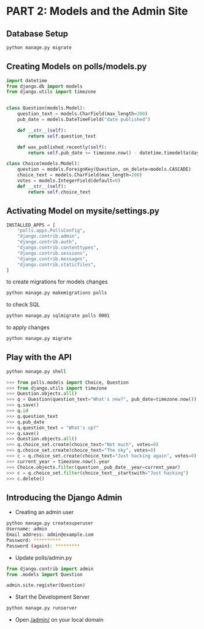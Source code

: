 # PART 2: Models and the Admin Site

## Database Setup

```bash
python manage.py migrate
```

## Creating Models on polls/models.py

```python
import datetime
from django.db import models
from django.utils import timezone


class Question(models.Model):
    question_text = models.CharField(max_length=200)
    pub_date = models.DateTimeField("date published")

    def __str__(self):
        return self.question_text

    def was_published_recently(self):
        return self.pub_date >= timezone.now() - datetime.timedelta(days=1)

class Choice(models.Model):
    question = models.ForeignKey(Question, on_delete=models.CASCADE)
    choice_text = models.CharField(max_length=200)
    votes = models.IntegerField(default=0)
    def __str__(self):
        return self.choice_text
```

## Activating Model on mysite/settings.py

```python
INSTALLED_APPS = [
    "polls.apps.PollsConfig",
    "django.contrib.admin",
    "django.contrib.auth",
    "django.contrib.contenttypes",
    "django.contrib.sessions",
    "django.contrib.messages",
    "django.contrib.staticfiles",
]
```

to create migrations for models changes

```bash
python manage.py makemigrations polls
```

to check SQL

```bash
python manage.py sqlmigrate polls 0001
```

to apply changes

```bash
python manage.py migrate
```

## Play with the API

```bash
python manage.py shell
```

```python
>>> from polls.models import Choice, Question
>>> from django.utils import timezone
>>> Question.objects.all()
>>> q = Question(question_text="What's new?", pub_date=timezone.now())
>>> q.save()
>>> q.id
>>> q.question_text
>>> q.pub_date
>>> q.question_text = "What's up?"
>>> q.save()
>>> Question.objects.all()
>>> q.choice_set.create(choice_text="Not much", votes=0)
>>> q.choice_set.create(choice_text="The sky", votes=0)
>>> c = q.choice_set.create(choice_text="Just hacking again", votes=0)
>>> current_year = timezone.now().year
>>> Choice.objects.filter(question__pub_date__year=current_year)
>>> c = q.choice_set.filter(choice_text__startswith="Just hacking")
>>> c.delete()
```

## Introducing the Django Admin

- Creating an admin user

```bash
python manage.py createsuperuser
Username: admin
Email address: admin@example.com
Password: **********
Password (again): *********
```

- Update polls/admin.py

```python
from django.contrib import admin
from .models import Question

admin.site.register(Question)
```

- Start the Development Server

```bash
python manage.py runserver
```

- Open [/admin/](http://127.0.0.1:8000/admin/) on your local domain
